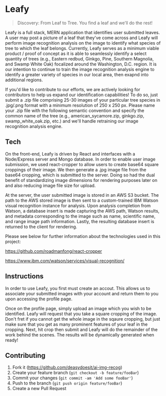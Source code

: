 # Leafy
> Discovery: From Leaf to Tree. You find a leaf and we'll do the rest!

Leafy is a full stack, MERN application that identifies user submitted leaves. A user may post a picture of a leaf that they've come across and Leafy will perform image recognition analysis on the image to identify what species of tree to which the leaf belongs. Currently, Leafy serves as a minimum viable product / proof of concept as it is able to seamlessly identify a select quantity of trees (e.g., Eastern redbud, Ginkgo, Pine, Southern Magnolia, and Swamp White Oak) focalized around the Washington, D.C. region. It is our intention to continue to train the image recognition analysis engine to identify a greater variety of species in our local area, then exapnd into additional regions. 

If you'd like to contribute to our efforts, we are actively looking for contributors to help us expand our identification capabilities! To do so, just submit a .zip file comprising 25-30 images of your particular tree species in .jpg/.png format with a minimum resolution of 250 x 250 px. Please name your .zip file with the following semantic convention and specify the common name of the tree (e.g., american_sycamore.zip, ginkgo.zip, swamp_white_oak.zip, etc.) and we'll handle retraining our image recognition analysis engine.

## Tech

On the front-end, Leafy is driven by React and interfaces with a Node/Express server and Mongo database. In order to enable user image submission, we used react-cropper to allow users to create base64 square croppings of their image. We then generate a .jpg image file from the base64 cropping, which is submitted to the server. Doing so had the dual benefit of standardizing image dimensions for rendering purposes later on and also reducing image file size for upload. 

At the server, the user submitted image is stored in an AWS S3 bucket. The path to the AWS stored image is then sent to a custom-trained IBM Watson visual recognition instance for analysis. Upon analysis completion from Watson, a database insert is made capturing the AWS path, Watson results, and metadata corresponding to the image such as name, scientific name, and range image path information. Lastly, the resulting database insert is returned to the client for rendering.

Please see below for further information about the technologies used in this project:

  https://github.com/roadmanfong/react-cropper
  
  https://www.ibm.com/watson/services/visual-recognition/
  

## Instructions

In order to use Leafy, you first must create an accout. This allows us to associate your submitted images with your account and return them to you upon accessing the profile page. 

Once on the profile page, simply upload an image which you wish to be identified. Leafy will request that you take a square cropping of the image. Don't fret if you cannot get the whole image in the sqaure cropping, but just make sure that you get as many prominent features of your leaf in the cropping. Next, hit crop then submit and Leafy will do the remainder of the work behind the scenes. The results will be dynamically generated when ready!
  
## Contributing

1. Fork it (<https://github.com/deasydoesit/ai-img-recog>)
2. Create your feature branch (`git checkout -b feature/fooBar`)
3. Commit your changes (`git commit -am 'Add some fooBar'`)
4. Push to the branch (`git push origin feature/fooBar`)
5. Create a new Pull Request 
